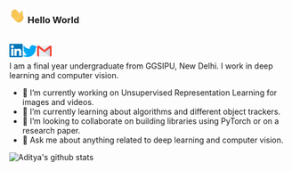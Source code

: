 ### <img src="https://github.com/adityak2920/adityak2920/blob/master/assets/Hi.gif" width="29px"> Hello World 
<br>
<a href="https://www.linkedin.com/in/adityak2920/">
    <img align="left" alt="Aditya Kumar | Linkedin" width="24px" src="https://github.com/adityak2920/adityak2920/blob/master/assets/Linkedin.svg" />
  </a>
  <a href="https://twitter.com/adityak2920">
    <img align="left" alt="Aditya Kumar | Twitter" width="26px" src="https://github.com/adityak2920/adityak2920/blob/master/assets/Twitter.svg" />
  </a>
  <a href="mailto:adityak2920@gmail.com">
    <img align="left" alt="Aditya Kumar | Gmail" width="26px" src="https://github.com/adityak2920/adityak2920/blob/master/assets/Gmail.svg" />
  </a>
<br>

I am a final year undergraduate from GGSIPU, New Delhi. I work in deep learning and computer vision.


- 🔭 I’m currently working on Unsupervised Representation Learning for images and videos.
- 🌱 I’m currently learning about algorithms and different object trackers.
- 👯 I’m looking to collaborate on building libraries using PyTorch or on a research paper.
- 💬 Ask me about anything related to deep learning and computer vision.


![Aditya's github stats](https://github-readme-stats.vercel.app/api?username=adityak2920&show_icons=true&hide_border=true)

